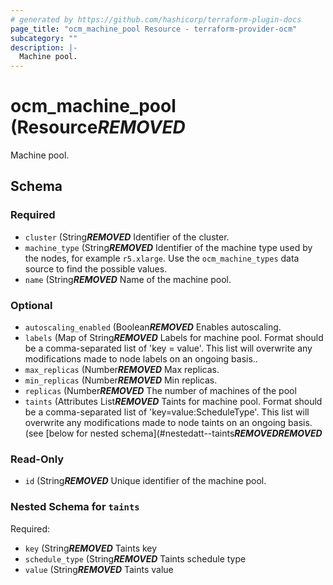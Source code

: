 ```yaml
---
# generated by https://github.com/hashicorp/terraform-plugin-docs
page_title: "ocm_machine_pool Resource - terraform-provider-ocm"
subcategory: ""
description: |-
  Machine pool.
---
```


# ocm_machine_pool (Resource***REMOVED***

Machine pool.



<!-- schema generated by tfplugindocs -->
## Schema

### Required

- `cluster` (String***REMOVED*** Identifier of the cluster.
- `machine_type` (String***REMOVED*** Identifier of the machine type used by the nodes, for example `r5.xlarge`. Use the `ocm_machine_types` data source to find the possible values.
- `name` (String***REMOVED*** Name of the machine pool.

### Optional

- `autoscaling_enabled` (Boolean***REMOVED*** Enables autoscaling.
- `labels` (Map of String***REMOVED*** Labels for machine pool. Format should be a comma-separated list of 'key = value'. This list will overwrite any modifications made to node labels on an ongoing basis..
- `max_replicas` (Number***REMOVED*** Max replicas.
- `min_replicas` (Number***REMOVED*** Min replicas.
- `replicas` (Number***REMOVED*** The number of machines of the pool
- `taints` (Attributes List***REMOVED*** Taints for machine pool. Format should be a comma-separated list of 'key=value:ScheduleType'. This list will overwrite any modifications made to node taints on an ongoing basis. (see [below for nested schema](#nestedatt--taints***REMOVED******REMOVED***

### Read-Only

- `id` (String***REMOVED*** Unique identifier of the machine pool.

<a id="nestedatt--taints"></a>
### Nested Schema for `taints`

Required:

- `key` (String***REMOVED*** Taints key
- `schedule_type` (String***REMOVED*** Taints schedule type
- `value` (String***REMOVED*** Taints value


